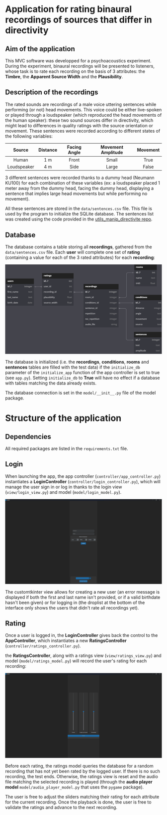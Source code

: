 # Application for rating binaural recordings of sources that differ in directivity

## Aim of the application

This MVC software was developped for a psychoacoustics experiment. During the experiment, binaural recordings will be presented to listeners, whose task is to rate each recording on the basis of 3 attributes: the **Timbre**, the **Apparent Source Width** and the **Plausibility**.

## Description of the recordings

The rated sounds are recordings of a male voice uttering sentences while performing (or not) head movements. This voice could be either live-spoken or played through a loudspeaker (which reproduced the head movements of the human speaker): these two sound sources differ in directivity, which might lead to differences in quality ratings with the source orientation or movement. These sentences were recorded according to different states of the following variables:

|Source|Distance|Facing Angle|Movement Amplitude|Movement|
|:---:|:---:|:---:|:---:|:---:|
|Human|1 m|Front|Small|True|
|Loudspeaker|4 m|Side|Large|False|

3 different sentences were recorded thanks to a dummy head (Neumann KU100) for each combination of these variables (ex: a loudspeaker placed 1 meter away from the dummy head, facing the dummy head, displaying a sentence that implies large head movements but while performing no movement).

All these sentences are stored in the `data/sentences.csv` file. This file is used by the program to initialize the SQLite database. The sentences list was created using the code provided in the [utils_manip_directivite repo](https://github.com/Gautzilla/utils_manip_directivite).

## Database

The database contains a table storing all **recordings**, gathered from the `data/sentences.csv` file. Each **user** will complete one set of **rating** (containing a value for each of the 3 rated attributes) for each **recording**:

![Database graph](data/assets/database.png)

The database is initialized (i.e. the **recordings**, **conditions**, **rooms** and **sentences** tables are filled with the test data) if the `initialize_db` parameter of the `initialize_app` function of the app controller is set to true (see `app.py`). Setting `initialize_db` to **True** will have no effect if a database with tables matching the data already exists.

The database connection is set in the `model/__init__.py` file of the model package.

# Structure of the application

## Dependencies

All required packages are listed in the `requirements.txt` file.

## Login 

When launching the app, the app controller (`controller/app_controller.py`) instantiates a **LoginController** (`controller/login_controller.py`), which will manage the user sign in or log in thanks to the login view (`view/login_view.py`) and model (`model/login_model.py`).

![Login view](data/assets/login.png)

The customtkinter view allows for creating a new user (an error message is displayed if both the first and last name isn't provided, or if a valid birthdate hasn't been given) or for logging in (the droplist at the bottom of the interface only shows the users that didn't rate all recordings yet).

## Rating

Once a user is logged in, the **LoginController** gives back the control to the **AppController**, which instantiates a new **RatingsController** (`controller/ratings_controller.py`). 

the **RatingsController**, along with a ratings view (`view/ratings_view.py`) and model (`model/ratings_model.py`) will record the user's rating for each recording:

![Ratings view](data/assets/ratings.png)

Before each rating, the ratings model queries the database for a random recording that has not yet been rated by the logged user. If there is no such recording, the test ends. Otherwise, the ratings view is reset and the audio file matching the selected recording is played (through the **audio player model** `model/audio_player_model.py` that uses the `pygame` package). 

The user is free to adjust the sliders matching their rating for each attribute for the current recording. Once the playback is done, the user is free to validate the ratings and advance to the next recording.

